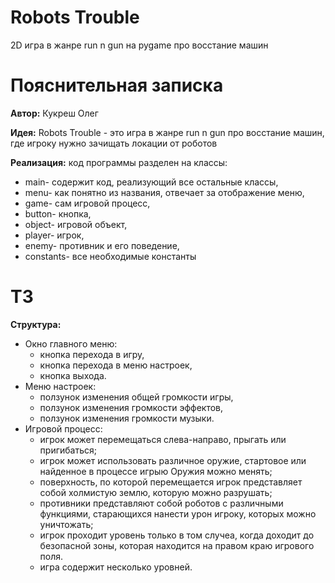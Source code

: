 # Robots Trouble
2D игра в жанре run n gun на pygame про восстание машин

# Пояснительная записка
**Автор:** Кукреш Олег

**Идея:** Robots Trouble - это игра в жанре run n gun про восстание машин,
где игроку нужно зачищать локации от роботов

**Реализация:** 
код программы разделен на классы: 
 - main- содержит код, реализующий все остальные классы,
 - menu- как понятно из названия, отвечает за отображение меню,
 - game- сам игровой процесс,
 - button- кнопка,
 - object- игровой объект,
 - player- игрок,
 - enemy- противник и его поведение,
 - constants- все необходимые константы

# ТЗ
**Структура:**
 - Окно главного меню:
     - кнопка перехода в игру,
     - кнопка перехода в меню настроек,
     - кнопка выхода.
 - Меню настроек:
     - ползунок изменения общей громкости игры,
     - ползунок изменения громкости эффектов,
     - ползунок изменения громкости музыки.
 - Игровой процесс:
     - игрок может перемещаться слева-направо, прыгать или пригибаться;
     - игрок может использовать различное оружие, стартовое или найденное в процессе игрыю Оружия можно менять;
     - поверхность, по которой перемещается игрок представляет собой холмистую землю, которую можно разрушать;
     - противники представляют собой роботов с различными функциями, старающихся нанести урон игроку, которых можно уничтожать;
     - игрок проходит уровень только в том случеа, когда доходит до безопасной зоны, которая находится на правом краю игрового поля.
     - игра содержит несколько уровней.
